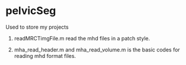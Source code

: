 # pelvicSeg

Used to store my projects

1. readMRCTimgFile.m read the mhd files in a patch style.

2. mha_read_header.m and mha_read_volume.m is the basic codes for reading mhd format files.
